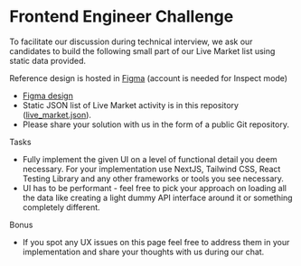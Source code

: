 # Frontend Engineer Challenge

To facilitate our discussion during technical interview, we ask our candidates to build the following small part of our Live Market list using static data provided. 

Reference design is hosted in <a href="https://www.figma.com">Figma</a> (account is needed for Inspect mode) 

<ul>
  <li><a href="https://www.figma.com/file/HrRWXoG70Gy8W4c9moXuq2/Front-end-Challenge?type=design&node-id=0-1&mode=design&t=sECLSwzwlb09l54c-0">Figma design</a></li>
  <li>Static JSON list of Live Market activity is in this repository (<a href="">live_market.json</a>).</li>
  <li>Please share your solution with us in the form of a public Git repository.</li>
</ul>

Tasks
<ul>
  <li>Fully implement the given UI on a level of functional detail you deem necessary. For your implementation use NextJS, Tailwind CSS, React Testing Library and any other frameworks or tools you see necessary.</li>
  <li>UI has to be performant - feel free to pick your approach on loading all the data like creating a light dummy API interface around it or something completely different.</li>
</ul>
  
Bonus
<ul>
  <li>If you spot any UX issues on this page feel free to address them in your implementation and share your thoughts with us during our chat.</li>
</ul>
